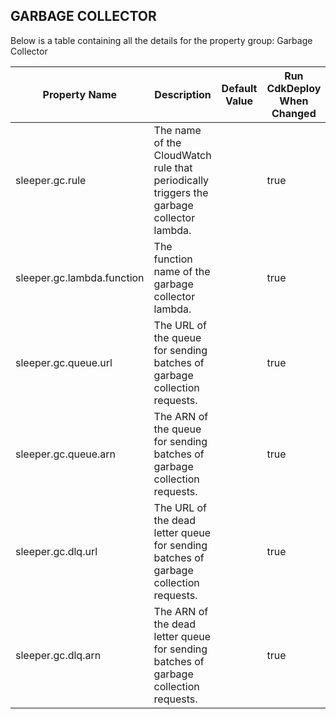 ## GARBAGE COLLECTOR

Below is a table containing all the details for the property group: Garbage Collector

| Property Name              | Description                                                                              | Default Value | Run CdkDeploy When Changed |
|----------------------------|------------------------------------------------------------------------------------------|---------------|----------------------------|
| sleeper.gc.rule            | The name of the CloudWatch rule that periodically triggers the garbage collector lambda. |               | true                       |
| sleeper.gc.lambda.function | The function name of the garbage collector lambda.                                       |               | true                       |
| sleeper.gc.queue.url       | The URL of the queue for sending batches of garbage collection requests.                 |               | true                       |
| sleeper.gc.queue.arn       | The ARN of the queue for sending batches of garbage collection requests.                 |               | true                       |
| sleeper.gc.dlq.url         | The URL of the dead letter queue for sending batches of garbage collection requests.     |               | true                       |
| sleeper.gc.dlq.arn         | The ARN of the dead letter queue for sending batches of garbage collection requests.     |               | true                       |
